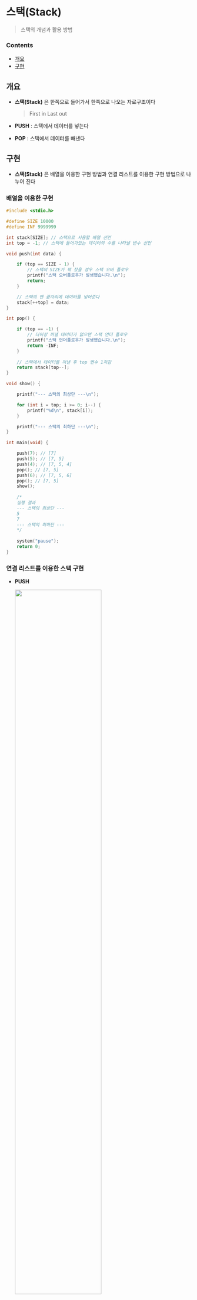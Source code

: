 # 스택(Stack)

> 스택의 개념과 활용 방법



### Contents

- [개요](#개요)
- [구현](#구현)



## 개요

- **스택(Stack)** 은 한쪽으로 들어가서 한쪽으로 나오는 자료구조이다

  > First in Last out

- **PUSH** : 스택에서 데이터를 넣는다

- **POP** : 스택에서 데이터를 빼낸다



## 구현

- **스택(Stack)** 은 배열을 이용한 구현 방법과 연결 리스트를 이용한 구현 방법으로 나누어 진다



### 배열을 이용한 구현

``` c
#include <stdio.h>

#define SIZE 10000
#define INF 9999999

int stack[SIZE]; // 스택으로 사용할 배열 선언
int top = -1; // 스택에 들어가있는 데이터의 수를 나타낼 변수 선언

void push(int data) {

	if (top == SIZE - 1) { 
		// 스택의 SIZE가 꽉 찼을 경우 스택 오버 플로우
		printf("스택 오버플로우가 발생했습니다.\n");
		return;
	}

	// 스택의 맨 끝자리에 데이터를 넣어준다
	stack[++top] = data;
}

int pop() {

	if (top == -1) {
		// 더이상 꺼낼 데이터가 없으면 스택 언더 플로우
		printf("스택 언더플로우가 발생했습니다.\n");
		return -INF;
	}
	
	// 스택에서 데이터를 꺼낸 후 top 변수 1차감
	return stack[top--];
}

void show() {

	printf("--- 스택의 최상단 ---\n");

	for (int i = top; i >= 0; i--) {
		printf("%d\n", stack[i]);
	}

	printf("--- 스택의 최하단 ---\n");
}

int main(void) {

	push(7); // [7]
	push(5); // [7, 5]
	push(4); // [7, 5, 4]
	pop(); // [7, 5]
	push(6); // [7, 5, 6]
	pop(); // [7, 5]
	show();
	
	/*
	실행 결과
	--- 스택의 최상단 ---
	5
	7
	--- 스택의 최하단 ---
	*/
    
	system("pause");
	return 0;
}
```



### 연결 리스트를 이용한 스택 구현

- **PUSH**

  <img src="https://github.com/JoongChangYang/TIL_C/blob/main/Assets/Stack_Linked_List_Push.PNG" width="70%">

- **POP**

  <img src="https://github.com/JoongChangYang/TIL_C/blob/main/Assets/Stack_Linked_List_Pop.PNG" width="70%">

``` c
#include <stdio.h>
#include <stdlib.h>
#define INF 9999999

typedef struct {
	int data;
	struct Node* next;
} Node;

typedef struct {
	Node* top;
} Stack;

void push(Stack* stack, int data) {
	
	Node* node = (Node*)malloc(sizeof(Node)); // push할 노드 동적할당
	node->data = data; // push할 노드에 데이터 할당
	node->next = stack->top; // push할 노드의 next를 스택의 top 할당
	
	stack->top = node; // 스택의 top에 push할 노드 할당
}

int pop(Stack* stack) {
	if (stack->top == NULL) {
		// 스택의 top이 NULL 이라면 데이터가 없는 상황이기 때문에 언더플로우
		printf("스택 언더플로우가 발생했습니다.\n");
		return -INF;
	}
	
	Node* node = stack->top; // 스택의 top을 꺼내 할당
	int data = node->data; // 반환할 데이터 세팅
	
	stack->top = node->next; // 스택의 top을 pop할 노드의 next로 교체
	
	free(node); // pop할 노드 메모리 해제
	
	return data; // 데이터 반환
}

void show(Stack* stack) {
	printf("--- 스택의 최상단 ---\n");

	Node* current = stack->top;

	while (current != NULL) {
		printf("%d\n", current->data);
		current = current->next;
	}

	printf("--- 스택의 최하단 ---\n");
}

int main(void) {

	// 스택을 명시적으로 초기화 해줌
	Stack stack;
	stack.top = NULL; // []
	show(&stack);
	
	push(&stack, 7); // [7]
	push(&stack, 5); // [7, 5]
	push(&stack, 4); // [7, 5, 4]
	pop(&stack); // [7, 5]
	push(&stack, 6); // [7, 5, 6]
	pop(&stack); // [7, 5]

	show(&stack);

	/*
	실행 결과
	--- 스택의 최상단 ---
	--- 스택의 최하단 ---

	--- 스택의 최상단 ---
	5
	7
	--- 스택의 최하단 ---
	*/

	system("pause");
	return 0;
}
```

